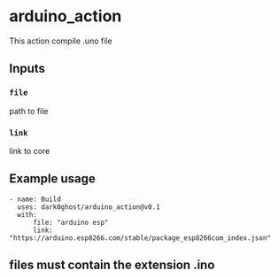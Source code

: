 # arduino_action

This action compile .uno file

## Inputs

### `file`

path to file 

### `link`
link to core 
## Example usage
```
- name: Build
  uses: dark0ghost/arduino_action@v0.1
  with:
      file: "arduino esp"
      link: "https://arduino.esp8266.com/stable/package_esp8266com_index.json"
```
## **files must contain the extension .ino**